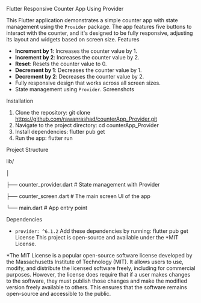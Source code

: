Flutter Responsive Counter App Using Provider

This Flutter application demonstrates a simple counter app with state management using the `Provider` package. The app features five buttons to interact with the counter, and it's designed to be fully responsive, adjusting its layout and widgets based on screen size.
Features
- **Increment by 1**: Increases the counter value by 1.
- **Increment by 2**: Increases the counter value by 2.
- **Reset**: Resets the counter value to 0.
- **Decrement by 1**: Decreases the counter value by 1.
- **Decrement by 2**: Decreases the counter value by 2.
- Fully responsive design that works across all screen sizes.
- State management using `Provider`.
Screenshots

Installation
1. Clone the repository:
git clone https://github.com/rawanrashad/counterApp_Provider.git
2. Navigate to the project directory:
cd counterApp_Provider
3. Install dependencies:
flutter pub get
4. Run the app:
flutter run

Project Structure

lib/

│

├── counter_provider.dart   # State management with Provider

├── counter_screen.dart     # The main screen UI of the app

└── main.dart               # App entry point

Dependencies
- `provider: ^6.1.2`
Add these dependencies by running:
flutter pub get
License
This project is open-source and available under the *MIT License.

*The MIT License is a popular open-source software license developed by the Massachusetts Institute of Technology (MIT). It allows users to use, modify, and distribute the licensed software freely, including for commercial purposes. However, the license does require that if a user makes changes to the software, they must publish those changes and make the modified version freely available to others. This ensures that the software remains open-source and accessible to the public.
